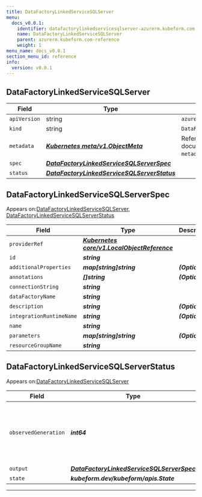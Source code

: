 ```yaml
---
title: DataFactoryLinkedServiceSQLServer
menu:
  docs_v0.0.1:
    identifier: datafactorylinkedservicesqlserver-azurerm.kubeform.com
    name: DataFactoryLinkedServiceSQLServer
    parent: azurerm.kubeform.com-reference
    weight: 1
menu_name: docs_v0.0.1
section_menu_id: reference
info:
  version: v0.0.1
---
```


## DataFactoryLinkedServiceSQLServer
| Field | Type | Description |
| ------ | ----- | ----------- |
| `apiVersion` | string | `azurerm.kubeform.com/v1alpha1` |
|    `kind` | string | `DataFactoryLinkedServiceSQLServer` |
| `metadata` | ***[Kubernetes meta/v1.ObjectMeta](https://kubernetes.io/docs/reference/generated/kubernetes-api/v1.13/#objectmeta-v1-meta)***|Refer to the Kubernetes API documentation for the fields of the `metadata` field.|
| `spec` | ***[DataFactoryLinkedServiceSQLServerSpec](#datafactorylinkedservicesqlserverspec)***||
| `status` | ***[DataFactoryLinkedServiceSQLServerStatus](#datafactorylinkedservicesqlserverstatus)***||
## DataFactoryLinkedServiceSQLServerSpec

Appears on:[DataFactoryLinkedServiceSQLServer](#datafactorylinkedservicesqlserver), [DataFactoryLinkedServiceSQLServerStatus](#datafactorylinkedservicesqlserverstatus)

| Field | Type | Description |
| ------ | ----- | ----------- |
| `providerRef` | ***[Kubernetes core/v1.LocalObjectReference](https://kubernetes.io/docs/reference/generated/kubernetes-api/v1.13/#localobjectreference-v1-core)***||
| `id` | ***string***||
| `additionalProperties` | ***map[string]string***| ***(Optional)*** |
| `annotations` | ***[]string***| ***(Optional)*** |
| `connectionString` | ***string***||
| `dataFactoryName` | ***string***||
| `description` | ***string***| ***(Optional)*** |
| `integrationRuntimeName` | ***string***| ***(Optional)*** |
| `name` | ***string***||
| `parameters` | ***map[string]string***| ***(Optional)*** |
| `resourceGroupName` | ***string***||
## DataFactoryLinkedServiceSQLServerStatus

Appears on:[DataFactoryLinkedServiceSQLServer](#datafactorylinkedservicesqlserver)

| Field | Type | Description |
| ------ | ----- | ----------- |
| `observedGeneration` | ***int64***| ***(Optional)*** Resource generation, which is updated on mutation by the API Server.|
| `output` | ***[DataFactoryLinkedServiceSQLServerSpec](#datafactorylinkedservicesqlserverspec)***| ***(Optional)*** |
| `state` | ***kubeform.dev/kubeform/apis.State***| ***(Optional)*** |
---
